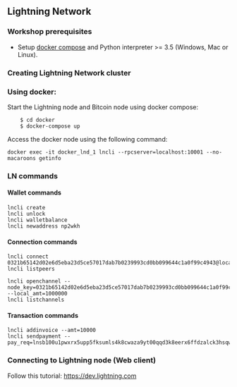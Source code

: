 ## Lightning Network

### Workshop prerequisites

* Setup [docker compose](https://docs.docker.com/compose/install/#install-compose) and Python interpreter >= 3.5 (Windows, Mac or Linux).

### Creating Lightning Network cluster

### Using docker:

Start the Lightning node and Bitcoin node using docker compose:

```
    $ cd docker
    $ docker-compose up

```

Access the docker node using the following command:

```
docker exec -it docker_lnd_1 lncli --rpcserver=localhost:10001 --no-macaroons getinfo
```

### LN commands 

#### Wallet commands

```
lncli create
lncli unlock
lncli walletbalance
lncli newaddress np2wkh
```

#### Connection commands

```
lncli connect 0321b65142d02e6d5eba23d5ce57017dab7b0239993cd0bb099644c1a0f99c4943@localhost:10014
lncli listpeers

lncli openchannel --node_key=0321b65142d02e6d5eba23d5ce57017dab7b0239993cd0bb099644c1a0f99c4943 --local_amt=1000000
lncli listchannels
```

#### Transaction commands

```
lncli addinvoice --amt=10000
lncli sendpayment --pay_req=lnsb100u1pwxrx5upp5fksumls4k8cwaza9yt00qqd3k8eerx6ffdzalck3hsqwnkqsflnqdqqcqzys907tgz9gxg8y272vpck3emx4n3zgk8vu96zvujtkftgmrh4pd9r8uegr0eu5n4lllyvdmhad3n6uj3h5uv93qep6x3qu7r8dfefya0sq45aean
```


### Connecting to Lightning node (Web client)

Follow this tutorial: https://dev.lightning.com